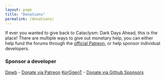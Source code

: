 ```yaml
---
layout: page
title: "Donations"
permalink: /donations/
---
```


If ever you wanted to give back to Cataclysm: Dark Days Ahead, this is the place! There are multiple ways to give out monetary help, you can either help fund the forums through the [official Patreon](https://www.patreon.com/user?u=15922455), or help sponsor individual developers.


### Sponsor a developer
[Dpwb](https://github.com/CleverRaven/Cataclysm-DDA/pulls?utf8=%E2%9C%93&q=is%3Apr+is%3Amerged+author%3Adavidpwbrown) - [Donate via Patreon](https://www.patreon.com/dpwbmakesstuff)
[KorGgenT](https://github.com/CleverRaven/Cataclysm-DDA/pulls?utf8=%E2%9C%93&q=is%3Apr+is%3Amerged+author%3AKorGgenT) - [Donate via Github Sponsors](https://github.com/sponsors/KorGgenT)